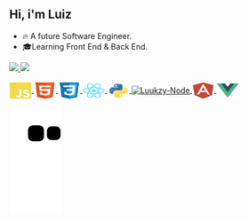 ## Hi, i'm Luiz

 - 🔥 A future Software Engineer.
 - 🎓Learning Front End & Back End.
 <div>
  <a href="https://github.com/Luukzy">
  <img height="150em" src="https://github-readme-stats.vercel.app/api?username=Luukzy&show_icons=true&theme=radical"/>
  <img height="150em" src="https://github-readme-stats.vercel.app/api/top-langs/?username=Luukzy&layout=compact&langs_count=7&theme=radical"/>
</div>
<div style="display: inline_block"><br>
  <img align="center" alt="Luukzy-Js" height="30" width="40" src="https://raw.githubusercontent.com/devicons/devicon/master/icons/javascript/javascript-plain.svg">
  <img align="center" alt="Luukzy-HTML" height="30" width="40" src="https://raw.githubusercontent.com/devicons/devicon/master/icons/html5/html5-original.svg">
  <img align="center" alt="Luukzy-CSS" height="30" width="40" src="https://raw.githubusercontent.com/devicons/devicon/master/icons/css3/css3-original.svg">
  <img align="center" alt="Luukzy-React" height="30" width="40" src="https://raw.githubusercontent.com/devicons/devicon/master/icons/react/react-original.svg">
  <img align="center" alt="Luukzy-Python" height="30" width="40" src="https://raw.githubusercontent.com/devicons/devicon/master/icons/python/python-original.svg">
  <img align="center" alt="Luukzy-Node" height="30" width="40" src="https://icons8.com/icon/jcpZof5KfVtL/node.js-is-an-open-source,-cross-platform-javascript-run-time-environment">
  <img align="center" alt="Rafa-Ts" height="30" width="40" src="https://github.com/devicons/devicon/blob/master/icons/angularjs/angularjs-plain.svg">
  <img align="center" alt="Rafa-React" height="30" width="40" src="https://github.com/devicons/devicon/blob/master/icons/vuejs/vuejs-original.svg">
 
 ![Snake animation](https://github.com/Luukzy/Luukzy/blob/output/github-contribution-grid-snake.svg)
  
</div>
